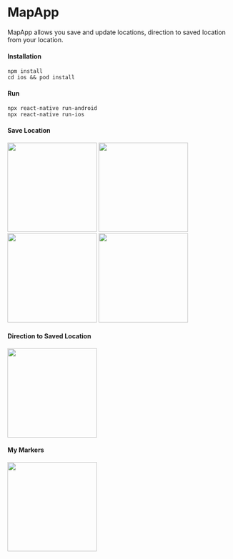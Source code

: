 
# MapApp

MapApp allows you save and update locations, direction to saved location from your location.

#### Installation
```shell
npm install
cd ios && pod install
```
#### Run
```shell
npx react-native run-android
npx react-native run-ios
```

#### Save Location
<img src="https://github.com/dogukankiziltepe/MapApp/assets/61124673/5ae0345c-0955-4b56-9136-936fe88351ae" width="200"/> <img src="https://github.com/dogukankiziltepe/MapApp/assets/61124673/afff621b-8908-4878-85bf-fdf31c3f8e76" width="200"/> 
<img src="https://github.com/dogukankiziltepe/MapApp/assets/61124673/2255bbf9-763a-47ab-a2ab-25203dbe96b3" width="200"/>
<img src="https://github.com/dogukankiziltepe/MapApp/assets/61124673/a0b08854-1c96-470b-b9ca-9b588af54999" width="200"/>

#### Direction to Saved Location
<img src="https://github.com/dogukankiziltepe/MapApp/assets/61124673/5fe16653-68ec-45c1-8b6b-c00e0bd7e0c5" width="200"/>

#### My Markers

<img src="https://github.com/dogukankiziltepe/MapApp/assets/61124673/b2aa392c-0135-4882-b1d8-87be855e6943" width="200"/>

